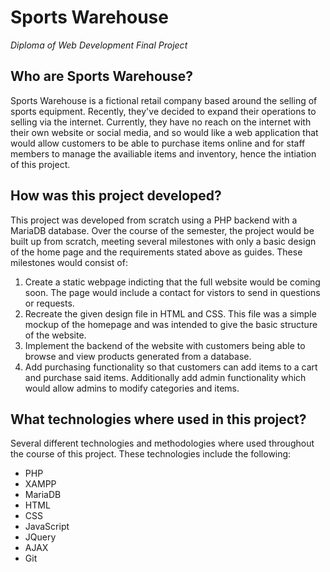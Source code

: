 # Sports Warehouse
*Diploma of Web Development Final Project*

## Who are Sports Warehouse?

Sports Warehouse is a fictional retail company based around the selling of sports equipment. Recently, they've decided to expand their operations to selling via the internet. Currently, they have no reach on the internet with their own website or social media, and so would like a web application that would allow customers to be able to purchase items online and for staff members to manage the availiable items and inventory, hence the intiation of this project.

## How was this project developed?

This project was developed from scratch using a PHP backend with a MariaDB database. Over the course of the semester, the project would be built up from scratch, meeting several milestones with only a basic design of the home page and the requirements stated above as guides. These milestones would consist of:
1. Create a static webpage indicting that the full website would be coming soon. The page would include a contact for vistors to send in questions or requests.
2. Recreate the given design file in HTML and CSS. This file was a simple mockup of the homepage and was intended to give the basic structure of the website.
3. Implement the backend of the website with customers being able to browse and view products generated from a database.
4. Add purchasing functionality so that customers can add items to a cart and purchase said items. Additionally add admin functionality which would allow admins to modify categories and items.

## What technologies where used in this project?

Several different technologies and methodologies where used throughout the course of this project. These technologies include the following:
- PHP
- XAMPP
- MariaDB
- HTML
- CSS
- JavaScript
- JQuery
- AJAX
- Git
